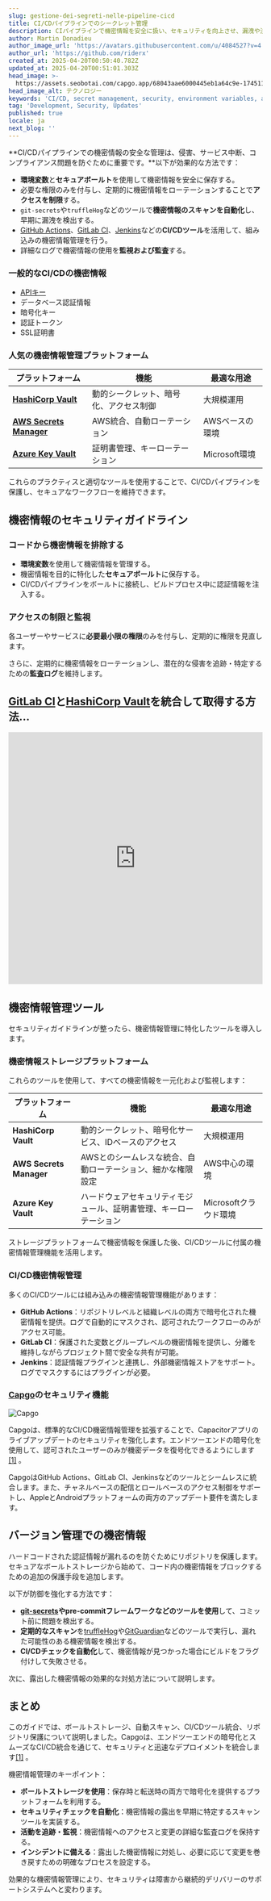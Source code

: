 ```yaml
---
slug: gestione-dei-segreti-nelle-pipeline-cicd
title: CI/CDパイプラインでのシークレット管理
description: CIパイプラインで機密情報を安全に扱い、セキュリティを向上させ、漏洩や法令遵守の問題を防ぐための効果的な戦略を学びましょう。
author: Martin Donadieu
author_image_url: 'https://avatars.githubusercontent.com/u/4084527?v=4'
author_url: 'https://github.com/riderx'
created_at: 2025-04-20T00:50:40.782Z
updated_at: 2025-04-20T00:51:01.303Z
head_image: >-
  https://assets.seobotai.com/capgo.app/68043aae6000445eb1a64c9e-1745110261303.jpg
head_image_alt: テクノロジー
keywords: 'CI/CD, secret management, security, environment variables, automated scanning'
tag: 'Development, Security, Updates'
published: true
locale: ja
next_blog: ''
---
```

**CI/CDパイプラインでの機密情報の安全な管理は、侵害、サービス中断、コンプライアンス問題を防ぐために重要です。**以下が効果的な方法です：

-   **環境変数**と**セキュアボールト**を使用して機密情報を安全に保存する。
-   必要な権限のみを付与し、定期的に機密情報をローテーションすることで**アクセスを制限**する。
-   `git-secrets`や`truffleHog`などのツールで**機密情報のスキャンを自動化**し、早期に漏洩を検出する。
-   [GitHub Actions](https://docs.github.com/actions)、[GitLab CI](https://docs.gitlab.com/ee/ci/)、[Jenkins](https://www.jenkins.io/)などの**CI/CDツール**を活用して、組み込みの機密情報管理を行う。
-   詳細なログで機密情報の使用を**監視および監査**する。

### 一般的なCI/CDの機密情報

-   [APIキー](https://capgo.app/docs/webapp/api-keys/)
-   データベース認証情報
-   暗号化キー
-   認証トークン
-   SSL証明書

### 人気の機密情報管理プラットフォーム

| プラットフォーム | 機能 | 最適な用途 |
| --- | --- | --- |
| **[HashiCorp Vault](https://www.hashicorp.com/products/vault)** | 動的シークレット、暗号化、アクセス制御 | 大規模運用 |
| **[AWS Secrets Manager](https://docs.aws.amazon.com/secretsmanager/)** | AWS統合、自動ローテーション | AWSベースの環境 |
| **[Azure Key Vault](https://learn.microsoft.com/en-us/azure/key-vault/)** | 証明書管理、キーローテーション | Microsoft環境 |

これらのプラクティスと適切なツールを使用することで、CI/CDパイプラインを保護し、セキュアなワークフローを維持できます。

## 機密情報のセキュリティガイドライン

### コードから機密情報を排除する

-   **環境変数**を使用して機密情報を管理する。
-   機密情報を目的に特化した**セキュアボールト**に保存する。
-   CI/CDパイプラインをボールトに接続し、ビルドプロセス中に認証情報を注入する。

### アクセスの制限と監視

各ユーザーやサービスに**必要最小限の権限**のみを付与し、定期的に権限を見直します。

さらに、定期的に機密情報をローテーションし、潜在的な侵害を追跡・特定するための**監査ログ**を維持します。

## [GitLab CI](https://docs.gitlab.com/ee/ci/)と[HashiCorp Vault](https://www.hashicorp.com/products/vault)を統合して取得する方法...

<iframe src="https://www.youtube.com/embed/NsPcl4rqy9A" aria-label="YouTube video player" frameborder="0" allow="accelerometer; autoplay; clipboard-write; encrypted-media; gyroscope; picture-in-picture; web-share" referrerpolicy="strict-origin-when-cross-origin" style="width: 100%; height: 500px;" allowfullscreen></iframe>

## 機密情報管理ツール

セキュリティガイドラインが整ったら、機密情報管理に特化したツールを導入します。

### 機密情報ストレージプラットフォーム

これらのツールを使用して、すべての機密情報を一元化および監視します：

| プラットフォーム | 機能 | 最適な用途 |
| --- | --- | --- |
| **HashiCorp Vault** | 動的シークレット、暗号化サービス、IDベースのアクセス | 大規模運用 |
| **AWS Secrets Manager** | AWSとのシームレスな統合、自動ローテーション、細かな権限設定 | AWS中心の環境 |
| **Azure Key Vault** | ハードウェアセキュリティモジュール、証明書管理、キーローテーション | Microsoftクラウド環境 |

ストレージプラットフォームで機密情報を保護した後、CI/CDツールに付属の機密情報管理機能を活用します。

### CI/CD機密情報管理

多くのCI/CDツールには組み込みの機密情報管理機能があります：

-   **GitHub Actions**：リポジトリレベルと組織レベルの両方で暗号化された機密情報を提供。ログで自動的にマスクされ、認可されたワークフローのみがアクセス可能。
-   **GitLab CI**：保護された変数とグループレベルの機密情報を提供し、分離を維持しながらプロジェクト間で安全な共有が可能。
-   **Jenkins**：認証情報プラグインと連携し、外部機密情報ストアをサポート。ログでマスクするにはプラグインが必要。

### [Capgo](https://capgo.app/)のセキュリティ機能

![Capgo](https://assets.seobotai.com/capgo.app/68043aae6000445eb1a64c9e/37a0fc028bf1f414683e8dee42eedfb0.jpg)

Capgoは、標準的なCI/CD機密情報管理を拡張することで、Capacitorアプリのライブアップデートのセキュリティを強化します。エンドツーエンドの暗号化を使用して、認可されたユーザーのみが機密データを復号化できるようにします[\[1\]](https://capgo.app/) 。

CapgoはGitHub Actions、GitLab CI、Jenkinsなどのツールとシームレスに統合します。また、チャネルベースの配信とロールベースのアクセス制御をサポートし、AppleとAndroidプラットフォームの両方のアップデート要件を満たします。

## バージョン管理での機密情報

ハードコードされた認証情報が漏れるのを防ぐためにリポジトリを保護します。セキュアなボールトストレージから始めて、コード内の機密情報をブロックするための追加の保護手段を追加します。

以下が防御を強化する方法です：

-   **[git-secrets](https://github.com/awslabs/git-secrets)やpre-commitフレームワークなどのツールを使用**して、コミット前に問題を検出する。
-   **定期的なスキャン**を[truffleHog](https://github.com/trufflesecurity/trufflehog)や[GitGuardian](https://www.gitguardian.com/)などのツールで実行し、漏れた可能性のある機密情報を検出する。
-   **CI/CDチェックを自動化**して、機密情報が見つかった場合にビルドをフラグ付けして失敗させる。

次に、露出した機密情報の効果的な対処方法について説明します。

## まとめ

このガイドでは、ボールトストレージ、自動スキャン、CI/CDツール統合、リポジトリ保護について説明しました。Capgoは、エンドツーエンドの暗号化とスムーズなCI/CD統合を通じて、セキュリティと迅速なデプロイメントを統合します[\[1\]](https://capgo.app/) 。

機密情報管理のキーポイント：

-   **ボールトストレージを使用**：保存時と転送時の両方で暗号化を提供するプラットフォームを利用する。
-   **セキュリティチェックを自動化**：機密情報の露出を早期に特定するスキャンツールを実装する。
-   **活動を追跡・監視**：機密情報へのアクセスと変更の詳細な監査ログを保持する。
-   **インシデントに備える**：露出した機密情報に対処し、必要に応じて変更を巻き戻すための明確なプロセスを設定する。

効果的な機密情報管理により、セキュリティは障害から継続的デリバリーのサポートシステムへと変わります。
